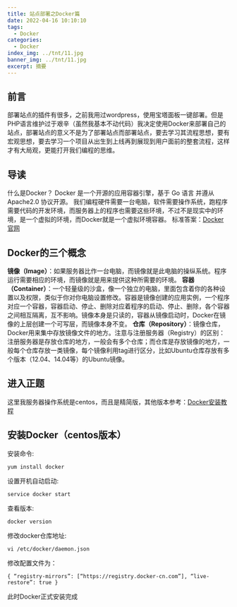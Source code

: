 ```yaml
---
title: 站点部署之Docker篇
date: 2022-04-16 10:10:10
tags:
  - Docker
categories:
  - Docker
index_img: ../tnt/11.jpg
banner_img: ../tnt/11.jpg
excerpt: 摘要
---
```


## 前言
部署站点的插件有很多，之前我用过wordpress，使用宝塔面板一键部署。但是PHP语言维护过于艰辛（虽然我基本不动代码）我决定使用Docker来部署自己的站点，部署站点的意义不是为了部署站点而部署站点，要去学习其流程思想，要有宏观思想，要去学习一个项目从出生到上线再到展现到用户面前的整套流程，这样才有大局观，更能打开我们编程的思维。
## 导读
什么是Docker？
Docker 是一个开源的应用容器引擎，基于 Go 语言 并遵从 Apache2.0 协议开源。
我们编程硬件需要一台电脑，软件需要操作系统，跑程序需要代码的开发环境，而服务器上的程序也需要这些环境，不过不是现实中的环境，是一个虚拟的环境，而Docker就是一个虚拟环境容器。
标准答案：[Docker官网](https://www.docker.com/)
## Docker的三个概念
**镜像（Image）**：如果服务器比作一台电脑，而镜像就是此电脑的操纵系统。程序运行需要相应的环境，而镜像就是用来提供这种所需要的环境。
**容器（Container）**：一个轻量级的沙盒，像一个独立的电脑，里面包含着你的各种设置以及权限，类似于你对你电脑设置修改。容器是镜像创建的应用实例，一个程序对应一个容器，容器启动、停止、删除对应着程序的启动、停止、删除，各个容器之间相互隔离，互不影响。镜像本身是只读的，容器从镜像启动时，Docker在镜像的上层创建一个可写层，而镜像本身不变。
**仓库（Repository）**：镜像仓库，Docker用来集中存放镜像文件的地方。注意与注册服务器（Registry）的区别：注册服务器是存放仓库的地方，一般会有多个仓库；而仓库是存放镜像的地方，一般每个仓库存放一类镜像，每个镜像利用tag进行区分，比如Ubuntu仓库存放有多个版本（12.04、14.04等）的Ubuntu镜像。
## 进入正题
这里我服务器操作系统是centos，而且是精简版，其他版本参考：[Docker安装教程](https://www.runoob.com/docker/docker-tutorial.html)
## 安装Docker（centos版本）
安装命令:
```
yum install docker
```

设置开机自动启动:
```
service docker start
```

查看版本:
```
docker version
```

修改docker仓库地址:
```
vi /etc/docker/daemon.json
```

修改配置文件为：
```
{ “registry-mirrors”: [“https://registry.docker-cn.com”], “live-restore”: true }
```
此时Docker正式安装完成